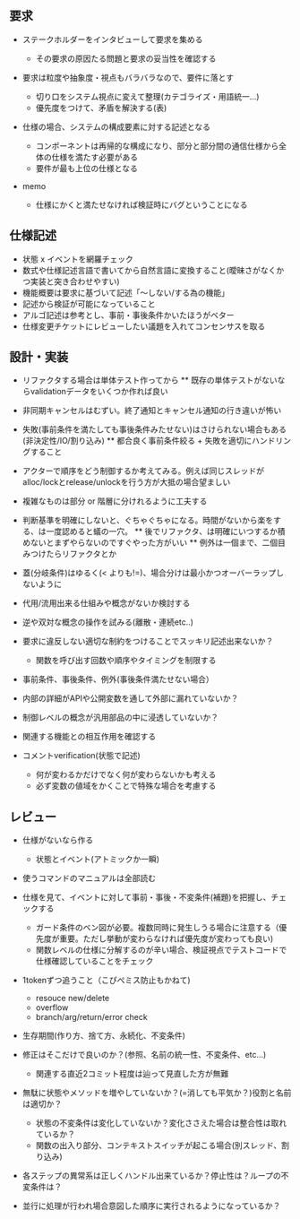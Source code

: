 
要求
--------------

* ステークホルダーをインタビューして要求を集める
    * その要求の原因たる問題と要求の妥当性を確認する

* 要求は粒度や抽象度・視点もバラバラなので、要件に落とす
    * 切り口をシステム視点に変えて整理(カテゴライズ・用語統一...)
    * 優先度をつけて、矛盾を解決する(表)

* 仕様の場合、システムの構成要素に対する記述となる
    * コンポーネントは再帰的な構成になり、部分と部分間の通信仕様から全体の仕様を満たす必要がある
    * 要件が最も上位の仕様となる

* memo
    * 仕様にかくと満たせなければ検証時にバグということになる

仕様記述
--------------------

* 状態 x イベントを網羅チェック
* 数式や仕様記述言語で書いてから自然言語に変換すること(曖昧さがなくかつ実装と突き合わせやすい)
* 機能概要は要求に基づいて記述「～しない/する為の機能」
* 記述から検証が可能になっていること
* アルゴ記述は参考とし、事前・事後条件かいたほうがベター
* 仕様変更チケットにレビューしたい議題を入れてコンセンサスを取る



設計・実装
------------

* リファクタする場合は単体テスト作ってから
** 既存の単体テストがないならvalidationデータをいくつか作れば良い
* 非同期キャンセルはむずい。終了通知とキャンセル通知の行き違いが怖い

* 失敗(事前条件を満たしても事後条件みたせない)はさけられない場合もある(非決定性/IO/割り込み)
** 都合良く事前条件絞る + 失敗を適切にハンドリングすること

* アクターで順序をどう制御するか考えてみる。例えば同じスレッドがalloc/lockとrelease/unlockを行う方が大抵の場合望ましい

* 複雑なものは部分 or 階層に分けれるように工夫する


* 判断基準を明確にしないと、ぐちゃぐちゃになる。時間がないから楽をする、は一度認めると蟻の一穴。
** 後でリファクタ、は明確にいつするか積めないとまずやらないのですぐやった方がいい
** 例外は一個まで、二個目みつけたらリファクタとか

* 蓋(分岐条件)はゆるく(< よりも!=)、場合分けは最小かつオーバーラップしないように

* 代用/流用出来る仕組みや概念がないか検討する
* 逆や双対な概念の操作を試みる(離散・連続etc..)
* 要求に違反しない適切な制約をつけることでスッキリ記述出来ないか？
    * 関数を呼び出す回数や順序やタイミングを制限する
* 事前条件、事後条件、例外(事後条件満たせない場合）
* 内部の詳細がAPIや公開変数を通して外部に漏れていないか？
* 制御レベルの概念が汎用部品の中に浸透していないか？
* 関連する機能との相互作用を確認する

* コメントverification(状態で記述)
    * 何が変わるかだけでなく何が変わらないかも考える
    * 必ず変数の値域をかくことで特殊な場合を考慮する

レビュー
-------

* 仕様がないなら作る
    * 状態とイベント(アトミックか一瞬)

* 使うコマンドのマニュアルは全部読む

* 仕様を見て、イベントに対して事前・事後・不変条件(補題)を把握し、チェックする
    * ガード条件のベン図が必要。複数同時に発生しうる場合に注意する（優先度が重要。ただし挙動が変わらなければ優先度が変わっても良い)
    * 関数レベルの仕様に分解するのが辛い場合、検証視点でテストコードで仕様確認していることをチェック

* 1tokenずつ追うこと（こぴぺミス防止もかねて)
    * resouce new/delete
    * overflow
    * branch/arg/return/error check

* 生存期間(作り方、捨て方、永続化、不変条件)

* 修正はそこだけで良いのか？(参照、名前の統一性、不変条件、etc...)
    * 関連する直近2コミット程度は辿って見直した方が無難

* 無駄に状態やメソッドを増やしていないか？(=消しても平気か？)役割と名前は適切か？
    * 状態の不変条件は変化していないか？変化ささえた場合は整合性は取れているか？
    * 関数の出入り部分、コンテキストスイッチが起こる場合(別スレッド、割り込み)

* 各ステップの異常系は正しくハンドル出来ているか？停止性は？ループの不変条件は？

* 並行に処理が行われ場合意図した順序に実行されるようになっているか？



